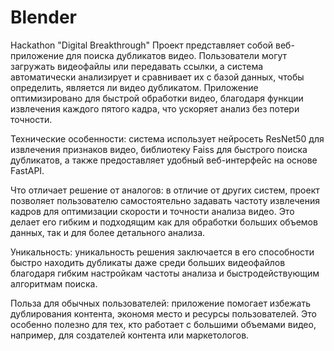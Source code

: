 # Blender
Hackathon "Digital Breakthrough"
Проект представляет собой веб-приложение для поиска дубликатов видео. Пользователи могут загружать видеофайлы или передавать ссылки, а система автоматически анализирует и сравнивает их с базой данных, чтобы определить, является ли видео дубликатом. Приложение оптимизировано для быстрой обработки видео, благодаря функции извлечения каждого пятого кадра, что ускоряет анализ без потери точности.

Технические особенности: система использует нейросеть ResNet50 для извлечения признаков видео, библиотеку Faiss для быстрого поиска дубликатов, а также предоставляет удобный веб-интерфейс на основе FastAPI.

Что отличает решение от аналогов: в отличие от других систем, проект позволяет пользователю самостоятельно задавать частоту извлечения кадров для оптимизации скорости и точности анализа видео. Это делает его гибким и подходящим как для обработки больших объемов данных, так и для более детального анализа.

Уникальность: уникальность решения заключается в его способности быстро находить дубликаты даже среди больших видеофайлов благодаря гибким настройкам частоты анализа и быстродействующим алгоритмам поиска.

Польза для обычных пользователей: приложение помогает избежать дублирования контента, экономя место и ресурсы пользователей. Это особенно полезно для тех, кто работает с большими объемами видео, например, для создателей контента или маркетологов.
